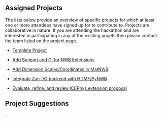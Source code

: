 ## Assigned Projects

The lists below provide an overview of specific projects for which at least one or more attendees have signed up for to contribute to. Projects are collaborative in nature. If you are attending the hackathon and are interested in participating in any of the existing projets then please contact the team listed on the project page.

* [Template Project](projects/template)

* [Add Support and CI for NWB Extensions](projects/ExtensionsCI)
* [Add Dimension Scales/Coordinates in MatNWB](projects/DimScalesMatlab)
* [Integrate Zarr I/O backend with HDMF/PyNWB](projects/zarrio)
* [Evaluate, refine, and review ICEPhys extension proposal](projects/icephys_extension)


## Project Suggestions

..

